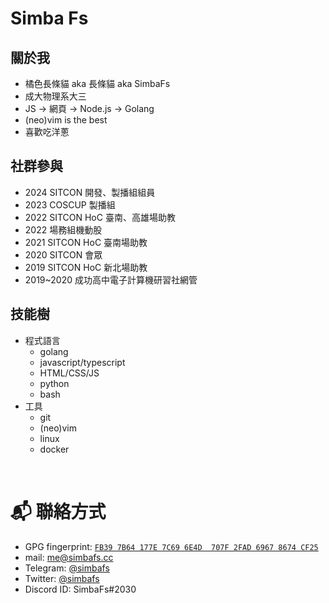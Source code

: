 # Simba Fs

## 關於我

-   橘色長條貓 aka 長條貓 aka SimbaFs
-   成大物理系大三
-   JS -> 網頁 -> Node.js -> Golang
-   (neo)vim is the best
-   喜歡吃洋蔥

## 社群參與

-   2024 SITCON 開發、製播組組員
-   2023 COSCUP 製播組
-   2022 SITCON HoC 臺南、高雄場助教
-   2022 場務組機動股
-   2021 SITCON HoC 臺南場助教
-   2020 SITCON 會眾
-   2019 SITCON HoC 新北場助教
-   2019~2020 成功高中電子計算機研習社網管

## 技能樹

-   程式語言
    -   golang
    -   javascript/typescript
    -   HTML/CSS/JS
    -   python
    -   bash
-   工具
    -   git
    -   (neo)vim
    -   linux
    -   docker

<div align="center">
    <img src="https://raw.githubusercontent.com/simbafs/simbafs/master/profile-summary-card-output/solarized/0-profile-details.svg" alt="">
    <img src="https://raw.githubusercontent.com/simbafs/simbafs/master/profile-summary-card-output/solarized/3-stats.svg" alt="">
    <img src="https://raw.githubusercontent.com/simbafs/simbafs/master/profile-summary-card-output/solarized/2-most-commit-language.svg" alt="">
</div>

# 📬 聯絡方式

-   GPG fingerprint: [`FB39 7B64 177E 7C69 6E4D  707F 2FAD 6967 8674 CF25`](https://github.com/simbafs.gpg)
-   mail: [me@simbafs.cc](mailto:me@simbafs.cc)
-   Telegram: [@simbafs](https://t.me/simbafs)
-   Twitter: [@simbafs](https://twitter.com/simbafs)
-   Discord ID: SimbaFs#2030
